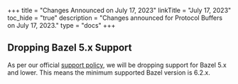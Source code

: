 +++
title = "Changes Announced on July 17, 2023"
linkTitle = "July 17, 2023"
toc_hide = "true"
description = "Changes announced for Protocol Buffers on July 17, 2023."
type = "docs"
+++

## Dropping Bazel 5.x Support

As per our official
[support policy](https://opensource.google/documentation/policies/cplusplus-support),
we will be dropping support for Bazel 5.x and lower. This means the minimum
supported Bazel version is 6.2.x.
